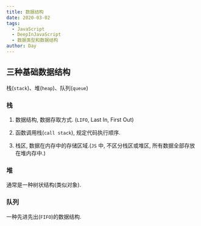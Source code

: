 ```yaml
---
title: 数据结构
date: 2020-03-02
tags:
  - JavaScript
  - DeepInJavaScript
  - 数据类型和数据结构
author: Day
---
```


## 三种基础数据结构

栈(`stack`)、堆(`heap`)、队列(`queue`)

### 栈

1. 数据结构, 数据存取方式. (`LIFO`, Last In, First Out)

2. 函数调用栈(`call stack`), 规定代码执行顺序.

3. 栈区, 数据在内存中的存储区域.(`JS` 中, 不区分栈区或堆区, 所有数据全部存放在堆内存中.)

### 堆

通常是一种树状结构(类似对象).

### 队列

一种先进先出(`FIFO`)的数据结构.
